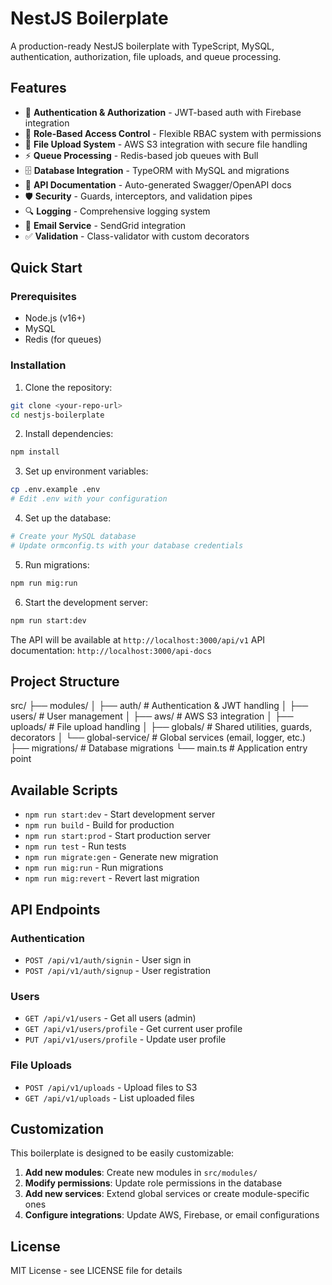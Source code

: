 # NestJS Boilerplate

A production-ready NestJS boilerplate with TypeScript, MySQL, authentication, authorization, file uploads, and queue processing.

## Features

- 🔐 **Authentication & Authorization** - JWT-based auth with Firebase integration
- 👥 **Role-Based Access Control** - Flexible RBAC system with permissions
- 📁 **File Upload System** - AWS S3 integration with secure file handling
- ⚡ **Queue Processing** - Redis-based job queues with Bull
- 🗄️ **Database Integration** - TypeORM with MySQL and migrations
- 📝 **API Documentation** - Auto-generated Swagger/OpenAPI docs
- 🛡️ **Security** - Guards, interceptors, and validation pipes
- 🔍 **Logging** - Comprehensive logging system
- 📧 **Email Service** - SendGrid integration
- ✅ **Validation** - Class-validator with custom decorators

## Quick Start

### Prerequisites
- Node.js (v16+)
- MySQL
- Redis (for queues)

### Installation

1. Clone the repository:
```bash
git clone <your-repo-url>
cd nestjs-boilerplate
```

2. Install dependencies:
```bash
npm install
```

3. Set up environment variables:
```bash
cp .env.example .env
# Edit .env with your configuration
```

4. Set up the database:
```bash
# Create your MySQL database
# Update ormconfig.ts with your database credentials
```

5. Run migrations:
```bash
npm run mig:run
```

6. Start the development server:
```bash
npm run start:dev
```

The API will be available at `http://localhost:3000/api/v1`
API documentation: `http://localhost:3000/api-docs`

## Project Structure
src/
├── modules/
│ ├── auth/ # Authentication & JWT handling
│ ├── users/ # User management
│ ├── aws/ # AWS S3 integration
│ ├── uploads/ # File upload handling
│ ├── globals/ # Shared utilities, guards, decorators
│ └── global-service/ # Global services (email, logger, etc.)
├── migrations/ # Database migrations
└── main.ts # Application entry point

## Available Scripts

- `npm run start:dev` - Start development server
- `npm run build` - Build for production
- `npm run start:prod` - Start production server
- `npm run test` - Run tests
- `npm run migrate:gen` - Generate new migration
- `npm run mig:run` - Run migrations
- `npm run mig:revert` - Revert last migration

## API Endpoints

### Authentication
- `POST /api/v1/auth/signin` - User sign in
- `POST /api/v1/auth/signup` - User registration

### Users
- `GET /api/v1/users` - Get all users (admin)
- `GET /api/v1/users/profile` - Get current user profile
- `PUT /api/v1/users/profile` - Update user profile

### File Uploads
- `POST /api/v1/uploads` - Upload files to S3
- `GET /api/v1/uploads` - List uploaded files

## Customization

This boilerplate is designed to be easily customizable:

1. **Add new modules**: Create new modules in `src/modules/`
2. **Modify permissions**: Update role permissions in the database
3. **Add new services**: Extend global services or create module-specific ones
4. **Configure integrations**: Update AWS, Firebase, or email configurations

## License

MIT License - see LICENSE file for details

